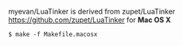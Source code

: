 myevan/LuaTinker is derived from zupet/LuaTinker <https://github.com/zupet/LuaTinker> for **Mac OS X**

    $ make -f Makefile.macosx
